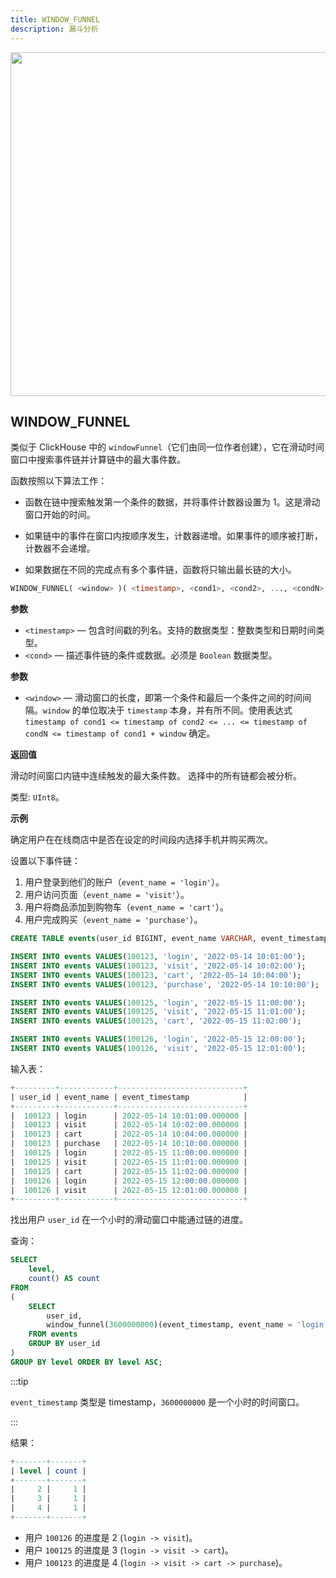 ```yaml
---
title: WINDOW_FUNNEL
description: 漏斗分析
---
```


<p align="center">
<img src="https://datafuse-1253727613.cos.ap-hongkong.myqcloud.com/learn/databend-funnel.png" width="550"/>
</p>

## WINDOW_FUNNEL

类似于 ClickHouse 中的 `windowFunnel`（它们由同一位作者创建），它在滑动时间窗口中搜索事件链并计算链中的最大事件数。

函数按照以下算法工作：

-   函数在链中搜索触发第一个条件的数据，并将事件计数器设置为 1。这是滑动窗口开始的时间。

-   如果链中的事件在窗口内按顺序发生，计数器递增。如果事件的顺序被打断，计数器不会递增。

-   如果数据在不同的完成点有多个事件链，函数将只输出最长链的大小。


```sql
WINDOW_FUNNEL( <window> )( <timestamp>, <cond1>, <cond2>, ..., <condN> )
```

**参数**

-   `<timestamp>` — 包含时间戳的列名。支持的数据类型：整数类型和日期时间类型。
-   `<cond>` — 描述事件链的条件或数据。必须是 `Boolean` 数据类型。

**参数**

-   `<window>` — 滑动窗口的长度，即第一个条件和最后一个条件之间的时间间隔。`window` 的单位取决于 `timestamp` 本身，并有所不同。使用表达式 `timestamp of cond1 <= timestamp of cond2 <= ... <= timestamp of condN <= timestamp of cond1 + window` 确定。

**返回值**

滑动时间窗口内链中连续触发的最大条件数。
选择中的所有链都会被分析。

类型: `UInt8`。


**示例**

确定用户在在线商店中是否在设定的时间段内选择手机并购买两次。

设置以下事件链：

1. 用户登录到他们的账户（`event_name = 'login'`）。
2. 用户访问页面（`event_name = 'visit'`）。
3. 用户将商品添加到购物车（`event_name = 'cart'`）。
4. 用户完成购买（`event_name = 'purchase'`）。


```sql
CREATE TABLE events(user_id BIGINT, event_name VARCHAR, event_timestamp TIMESTAMP);

INSERT INTO events VALUES(100123, 'login', '2022-05-14 10:01:00');
INSERT INTO events VALUES(100123, 'visit', '2022-05-14 10:02:00');
INSERT INTO events VALUES(100123, 'cart', '2022-05-14 10:04:00');
INSERT INTO events VALUES(100123, 'purchase', '2022-05-14 10:10:00');

INSERT INTO events VALUES(100125, 'login', '2022-05-15 11:00:00');
INSERT INTO events VALUES(100125, 'visit', '2022-05-15 11:01:00');
INSERT INTO events VALUES(100125, 'cart', '2022-05-15 11:02:00');

INSERT INTO events VALUES(100126, 'login', '2022-05-15 12:00:00');
INSERT INTO events VALUES(100126, 'visit', '2022-05-15 12:01:00');
```

输入表：

```sql
+---------+------------+----------------------------+
| user_id | event_name | event_timestamp            |
+---------+------------+----------------------------+
|  100123 | login      | 2022-05-14 10:01:00.000000 |
|  100123 | visit      | 2022-05-14 10:02:00.000000 |
|  100123 | cart       | 2022-05-14 10:04:00.000000 |
|  100123 | purchase   | 2022-05-14 10:10:00.000000 |
|  100125 | login      | 2022-05-15 11:00:00.000000 |
|  100125 | visit      | 2022-05-15 11:01:00.000000 |
|  100125 | cart       | 2022-05-15 11:02:00.000000 |
|  100126 | login      | 2022-05-15 12:00:00.000000 |
|  100126 | visit      | 2022-05-15 12:01:00.000000 |
+---------+------------+----------------------------+
```

找出用户 `user_id` 在一个小时的滑动窗口中能通过链的进度。

查询：

```sql
SELECT
    level,
    count() AS count
FROM
(
    SELECT
        user_id,
        window_funnel(3600000000)(event_timestamp, event_name = 'login', event_name = 'visit', event_name = 'cart', event_name = 'purchase') AS level
    FROM events
    GROUP BY user_id
)
GROUP BY level ORDER BY level ASC;
```

:::tip

`event_timestamp` 类型是 timestamp，`3600000000` 是一个小时的时间窗口。

:::

结果：

```sql
+-------+-------+
| level | count |
+-------+-------+
|     2 |     1 |
|     3 |     1 |
|     4 |     1 |
+-------+-------+
```

* 用户 `100126` 的进度是 2 (`login -> visit`)。
* 用户 `100125` 的进度是 3 (`login -> visit -> cart`)。
* 用户 `100123` 的进度是 4 (`login -> visit -> cart -> purchase`)。